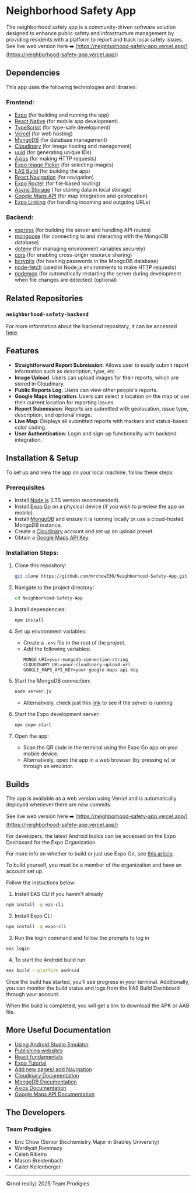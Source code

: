# Neighborhood Safety App
The neighborhood safety app is a community-driven software solution designed to enhance public safety and infrastructure management by providing residents with a platform to report and track local safety issues.
See live web version here ➡️ [https://neighborhood-safety-app.vercel.app/](https://neighborhood-safety-app.vercel.app/)

## Dependencies

This app uses the following technologies and libraries:

### Frontend:

- [Expo](https://docs.expo.dev/) (for building and running the app)
- [React Native](https://reactnative.dev/) (for mobile app development)
- [TypeScript](https://www.typescriptlang.org/) (for type-safe development)
- [Vercel](https://vercel.com/) (for web hosting)
- [MongoDB](https://www.mongodb.com/) (for database management)
- [Cloudinary](https://cloudinary.com/) (for image hosting and management)
- [uuid](https://www.npmjs.com/package/uuid) (for generating unique IDs)
- [Axios](https://axios-http.com/) (for making HTTP requests)
- [Expo Image Picker](https://docs.expo.dev/versions/latest/sdk/imagepicker/) (for selecting images)
- [EAS Build](https://docs.expo.dev/build/introduction/) (for building the app)
- [React Navigation](https://reactnavigation.org/) (for navigation)
- [Expo Router](https://expo.github.io/router/docs) (for file-based routing)
- [Async Storage](https://react-native-async-storage.github.io/async-storage/docs/usage/) ( for storing data in local storage)
- [Google Maps API](https://developers.google.com/maps/documentation) (for map integration and geolocation)
- [Expo Linking](https://docs.expo.dev/versions/latest/sdk/linking/) (for handling incoming and outgoing URLs)

### Backend: 
- [express](https://expressjs.com/) (for building the server and handling API routes)
- [mongoose](https://mongoosejs.com/) (for connecting to and interacting with the MongoDB database)
- [dotenv](https://www.npmjs.com/package/dotenv) (for managing environment variables securely)
- [cors](https://www.npmjs.com/package/cors) (for enabling cross-origin resource sharing)
- [bcryptjs](https://www.npmjs.com/package/bcryptjs) (for hashing passwords in the MongoDB database)
- [node-fetch](https://www.npmjs.com/package/node-fetch) (used in Node.js environments to make HTTP requests)
- [nodemon](https://www.npmjs.com/package/nodemon) (for automatically restarting the server during development when file changes are detected) (optional)

## Related Repositories

### ```neighborhood-safety-backend```
For more information about the backend repository, it can be accessed [here](https://github.com/mrchow330/neighborhood-safety-backend).

## Features
- **Straightforward Report Submission**: Allows user to easily submit report information such as description, type, etc.
- **Image Upload**: Users can upload images for their reports, which are stored in Cloudinary.
- **Public Reports Log**: Users can view other people's reports.
- **Google Maps Integration**: Users can select a location on the map or use their current location for reporting issues.
- **Report Submission**: Reports are submitted with geolocation, issue type, description, and optional image.
- **Live Map**: Displays all submitted reports with markers and status-based color coding.
- **User Authentication**: Login and sign-up functionality with backend integration.


## Installation & Setup

To set up and view the app on your local machine, follow these steps:
### Prerequisites

- Install [Node.js](https://nodejs.org/en) (LTS version recommended).
- Install [Expo Go](https://expo.dev/go) on a physical device (if you wish to preview the app on mobile).
- Install [MongoDB](https://www.mongodb.com/) and ensure it is running locally or use a cloud-hosted MongoDB instance.
- Create a [Cloudinary](https://cloudinary.com/) account and set up an upload preset.
- Obtain a [Google Maps API Key](https://developers.google.com/maps/documentation).

### Installation Steps:

1. Clone this repository:
   ```bash
   git clone https://github.com/mrchow330/Neighborhood-Safety-App.git
   ```

2. Navigate to the project directory:
   ```bash
   cd Neighborhood-Safety-App
   ```

3. Install dependencies:
   ```bash
   npm install
   ```

4. Set up environment variables:
   - Create a `.env` file in the root of the project.
   - Add the following variables:
     ```
     MONGO_URI=your-mongodb-connection-string
     CLOUDINARY_URL=your-cloudinary-upload-url
     GOOGLE_MAPS_API_KEY=your-google-maps-api-key
     ```


2. Start the MongoDB connection:
   ```bash
   node server.js
   ```
   - Alternatively, check just this [link](https://neighborhood-safety-backend.vercel.app/)
 to see if the server is running
 
6. Start the Expo development server:
   ```bash
   npx expo start
   ```

7. Open the app:
   - Scan the QR code in the terminal using the Expo Go app on your mobile device.
   - Alternatively, open the app in a web browser (by pressing w) or through an emulator.


## Builds

The app is available as a web version using Vercel and is automatically deployed whenever there are new commits. 

See live web version here ➡️ [https://neighborhood-safety-app.vercel.app/](https://neighborhood-safety-app.vercel.app/)

For developers, the latest Android builds can be accessed on the Expo Dashboard for the Expo Organization. 

For more info on whether to build or just use Expo Go, see [this article](https://expo.dev/blog/expo-go-vs-development-builds).

To build yourself, you must be a member of the organization and have an account set up.

Follow the instuctions below:

1. Install EAS CLI if you haven't already
```bash
npm install -g eas-cli
```
2. Install Expo CLI
```bash
npm install -g expo-cli
```
3. Run the login command and follow the prompts to log in
```bash
eas login
```
4. To start the Android build run
```bash
eas build --platform android
```
Once the build has started, you'll see progress in your terminal. Additionally, you can monitor the build status and logs from the EAS Build Dashboard through your account.

When the build is completed, you will get a link to download the APK or AAB file.

## More Useful Documentation

- [Using Android Studio Emulator](https://docs.expo.dev/workflow/android-studio-emulator/)
- [Publishing websites](https://docs.expo.dev/guides/publishing-websites/)
- [React fundamentals](https://reactnative.dev/docs/intro-react)
- [Expo Tutorial](https://docs.expo.dev/tutorial/introduction/)
- [Add new pages/ add Navigation](https://docs.expo.dev/tutorial/add-navigation/)
- [Cloudinary Documentation](https://cloudinary.com/documentation)
- [MongoDB Documentation](https://www.mongodb.com/docs/)
- [Axios Documentation](https://axios-http.com/docs/intro)
- [Google Maps API Documentation](https://developers.google.com/maps/documentation)

## The Developers

### Team Prodigies
- Eric Chow (Senior Biochemistry Major in Bradley University)
- Wardiyah Rammazy
- Caleb Ribeiro
- Mason Breidenbach
- Cailer Kellenberger

---

&copy;(not really) 2025 Team Prodigies
